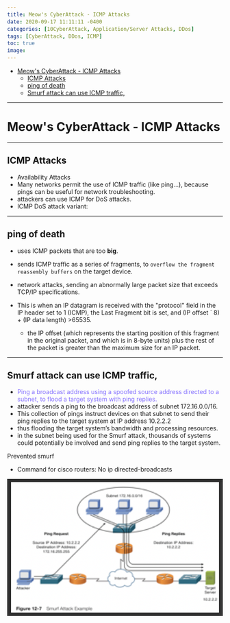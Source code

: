 ```yaml
---
title: Meow's CyberAttack - ICMP Attacks 
date: 2020-09-17 11:11:11 -0400
categories: [10CyberAttack, Application/Server Attacks, DDos]
tags: [CyberAttack, DDos, ICMP]
toc: true
image:
---
```


- [Meow's CyberAttack - ICMP Attacks](#meows-cyberattack---icmp-attacks)
  - [ICMP Attacks](#icmp-attacks)
  - [ping of death](#ping-of-death)
  - [Smurf attack can use ICMP traffic,](#smurf-attack-can-use-icmp-traffic)

---

# Meow's CyberAttack - ICMP Attacks 

--- 

## ICMP Attacks 
- Availability Attacks
- Many networks permit the use of ICMP traffic (like ping…), because pings can be useful for network troubleshooting. 
- attackers can use ICMP for DoS attacks. 
- ICMP DoS attack variant:

---

## ping of death

- uses ICMP packets that are too **big**.
- sends ICMP traffic as a series of fragments, to `overflow the fragment reassembly buffers` on the target device.
- network attacks, sending an abnormally large packet size that exceeds TCP/IP specifications.

- This is when an IP datagram is received with the "protocol" field in the IP header set to 1 (ICMP), the Last Fragment bit is set, and (IP offset ` 8) + (IP data length) >65535.
	- the IP offset (which represents the starting position of this fragment in the original packet, and which is in 8-byte units) plus the rest of the packet is greater than the maximum size for an IP packet.
  
---

## Smurf attack can use ICMP traffic, 
- <font color=LightSlateBlue> Ping a broadcast address using a spoofed source address directed to a subnet, to flood a target system with ping replies. </font>
- attacker sends a ping to the broadcast address of subnet 172.16.0.0/16. 
- This collection of pings instruct devices on that subnet to send their ping replies to the target system at IP address 10.2.2.2
- thus flooding the target system’s bandwidth and processing resources. 
- in the subnet being used for the Smurf attack, thousands of systems could potentially be involved and send ping replies to the target system. 

Prevented smurf
- Command for cisco routers: No ip directed-broadcasts

![Screenshot 2024-03-05 at 17.58.54](/assets/img/Screenshot%202024-03-05%20at%2017.58.54.png)
